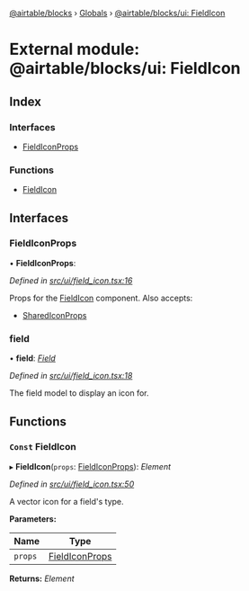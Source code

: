 [@airtable/blocks](../README.md) › [Globals](../globals.md) ›
[@airtable/blocks/ui: FieldIcon](_airtable_blocks_ui__fieldicon.md)

# External module: @airtable/blocks/ui: FieldIcon

## Index

### Interfaces

-   [FieldIconProps](_airtable_blocks_ui__fieldicon.md#fieldiconprops)

### Functions

-   [FieldIcon](_airtable_blocks_ui__fieldicon.md#const-fieldicon)

## Interfaces

### FieldIconProps

• **FieldIconProps**:

_Defined in
[src/ui/field_icon.tsx:16](https://github.com/airtable/blocks/blob/@airtable/blocks@0.0.35/packages/sdk/src/ui/field_icon.tsx#L16)_

Props for the [FieldIcon](_airtable_blocks_ui__fieldicon.md#const-fieldicon) component. Also
accepts:

-   [SharedIconProps](_airtable_blocks_ui__icon.md#sharediconprops)

### field

• **field**: _[Field](_airtable_blocks_models__field.md#field)_

_Defined in
[src/ui/field_icon.tsx:18](https://github.com/airtable/blocks/blob/@airtable/blocks@0.0.35/packages/sdk/src/ui/field_icon.tsx#L18)_

The field model to display an icon for.

## Functions

### `Const` FieldIcon

▸ **FieldIcon**(`props`: [FieldIconProps](_airtable_blocks_ui__fieldicon.md#fieldiconprops)):
_Element_

_Defined in
[src/ui/field_icon.tsx:50](https://github.com/airtable/blocks/blob/@airtable/blocks@0.0.35/packages/sdk/src/ui/field_icon.tsx#L50)_

A vector icon for a field's type.

**Parameters:**

| Name    | Type                                                               |
| ------- | ------------------------------------------------------------------ |
| `props` | [FieldIconProps](_airtable_blocks_ui__fieldicon.md#fieldiconprops) |

**Returns:** _Element_
